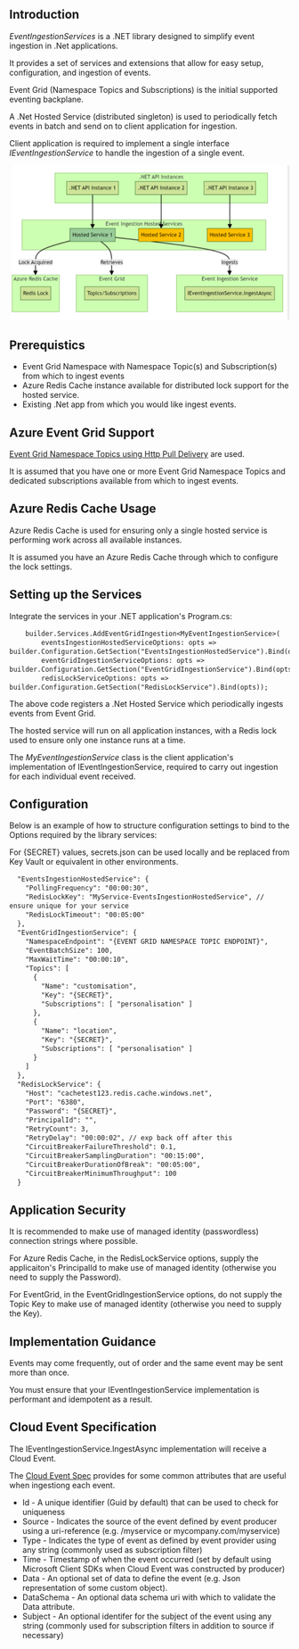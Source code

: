 Introduction
-
*EventIngestionServices* is a .NET library designed to simplify event ingestion in .Net applications.

It provides a set of services and extensions that allow for easy setup, configuration, and ingestion of events.

Event Grid (Namespace Topics and Subscriptions) is the initial supported eventing backplane.

A .Net Hosted Service (distributed singleton) is used to periodically fetch events in batch and send on to client application for ingestion. 

Client application is required to implement a single interface *IEventIngestionService* to handle the ingestion of a single event.

![Hosted Services Singleton](./Images/HostedServicesSingleton.png)


Prerequistics
-
- Event Grid Namespace with Namespace Topic(s) and Subscription(s) from which to ingest events
- Azure Redis Cache instance available for distributed lock support for the hosted service.
- Existing .Net app from which you would like ingest events.

Azure Event Grid Support
--
[Event Grid Namespace Topics using Http Pull Delivery](https://learn.microsoft.com/en-us/azure/event-grid/pull-delivery-overview) are used. 

It is assumed that you have one or more Event Grid Namespace Topics and dedicated subscriptions available from which to ingest events.

Azure Redis Cache Usage
--
Azure Redis Cache is used for ensuring only a single hosted service is performing work across all available instances. 

It is assumed you have an Azure Redis Cache through which to configure the lock settings.

Setting up the Services
-
Integrate the services in your .NET application's Program.cs:

```
    builder.Services.AddEventGridIngestion<MyEventIngestionService>(
        eventsIngestionHostedServiceOptions: opts => builder.Configuration.GetSection("EventsIngestionHostedService").Bind(opts),
        eventGridIngestionServiceOptions: opts => builder.Configuration.GetSection("EventGridIngestionService").Bind(opts),
        redisLockServiceOptions: opts => builder.Configuration.GetSection("RedisLockService").Bind(opts));
```

The above code registers a .Net Hosted Service which periodically ingests events from Event Grid. 

The hosted service will run on all application instances, with a Redis lock used to ensure only one instance runs at a time. 

The *MyEventIngestionService* class is the client application's implementation of IEventIngestionService, required to carry out ingestion for each individual event received. 

Configuration
-

Below is an example of how to structure configuration settings to bind to the Options required by the library services:

For {SECRET} values, secrets.json can be used locally and be replaced from Key Vault or equivalent in other environments.

```
  "EventsIngestionHostedService": {
    "PollingFrequency": "00:00:30",
    "RedisLockKey": "MyService-EventsIngestionHostedService", // ensure unique for your service
    "RedisLockTimeout": "00:05:00"
  },
  "EventGridIngestionService": {
    "NamespaceEndpoint": "{EVENT GRID NAMESPACE TOPIC ENDPOINT}",
    "EventBatchSize": 100,
    "MaxWaitTime": "00:00:10",
    "Topics": [
      {
        "Name": "customisation",
        "Key": "{SECRET}",
        "Subscriptions": [ "personalisation" ]
      },
      {
        "Name": "location",
        "Key": "{SECRET}",
        "Subscriptions": [ "personalisation" ]
      }
    ]
  },
  "RedisLockService": {
    "Host": "cachetest123.redis.cache.windows.net",
    "Port": "6380",
    "Password": "{SECRET}",
    "PrincipalId": "",
    "RetryCount": 3,
    "RetryDelay": "00:00:02", // exp back off after this
    "CircuitBreakerFailureThreshold": 0.1,
    "CircuitBreakerSamplingDuration": "00:15:00",
    "CircuitBreakerDurationOfBreak": "00:05:00",
    "CircuitBreakerMinimumThroughput": 100
  }
```

Application Security
--
It is recommended to make use of managed identity (passwordless) connection strings where possible. 

For Azure Redis Cache, in the RedisLockService options, supply the applicaiton's PrincipalId to make use of managed identity (otherwise you need to supply the Password).

For EventGrid, in the EventGridIngestionService options, do not supply the Topic Key to make use of managed identity (otherwise you need to supply the Key).

Implementation Guidance
--
Events may come frequently, out of order and the same event may be sent more than once. 

You must ensure that your IEventIngestionService implementation is performant and idempotent as a result.

Cloud Event Specification
--

The IEventIngestionService.IngestAsync implementation will receive a Cloud Event. 

The [Cloud Event Spec](https://github.com/cloudevents/spec/blob/v1.0.2/cloudevents/spec.md) provides for some common attributes that are useful when ingestiong each event.

- Id - A unique identifier (Guid by default) that can be used to check for uniqueness
- Source - Indicates the source of the event defined by event producer using a uri-reference (e.g. /myservice or mycompany.com/myservice)
- Type - Indicates the type of event as defined by event provider using any string (commonly used as subscription filter)
- Time - Timestamp of when the event occurred (set by default using Microsoft Client SDKs when Cloud Event was constructed by producer)
- Data - An optional set of data to define the event (e.g. Json representation of some custom object).
- DataSchema - An optional data schema uri with which to validate the Data attribute.
- Subject - An optional identifer for the subject of the event using any string (commonly used for subscription filters in addition to source if necessary)